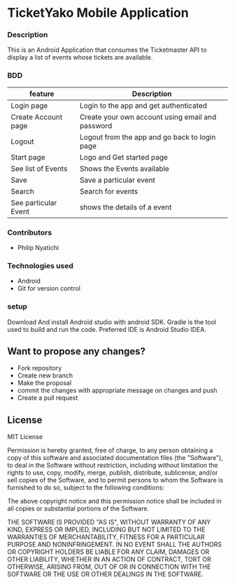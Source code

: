 # TicketYako Mobile Application
### Description
This is an Android Application that consumes the Ticketmaster API to display a list of 
events whose tickets are available.
### BDD
|feature     |Description      |
|------------|------------------
|Login page | Login to the app and get authenticated|
|Create Account page | Create your own account using email and password|
|Logout | Logout from the app and go back to login page|
|Start page | Logo and Get started page|
|See list of Events|Shows the Events available|
|Save| Save a particular event|
|Search | Search for events|
|See particular Event|shows the details of a event|



### Contributors
* Philip Nyatichi


### Technologies used
* Android
* Git for version control


### setup
Download And install Android studio with android SDK. Gradle is the tool used to
build and run the code. Preferred IDE is Android Studio IDEA.




## Want to propose any changes?
- Fork repository
- Create new branch
- Make the proposal
- commit the changes with appropriate message on changes and push
- Create a pull request

## License
MIT License

Permission is hereby granted, free of charge, to any person obtaining a copy
of this software and associated documentation files (the "Software"), to deal
in the Software without restriction, including without limitation the rights
to use, copy, modify, merge, publish, distribute, sublicense, and/or sell
copies of the Software, and to permit persons to whom the Software is
furnished to do so, subject to the following conditions:

The above copyright notice and this permission notice shall be included in all
copies or substantial portions of the Software.

THE SOFTWARE IS PROVIDED "AS IS", WITHOUT WARRANTY OF ANY KIND, EXPRESS OR
IMPLIED, INCLUDING BUT NOT LIMITED TO THE WARRANTIES OF MERCHANTABILITY,
FITNESS FOR A PARTICULAR PURPOSE AND NONINFRINGEMENT. IN NO EVENT SHALL THE
AUTHORS OR COPYRIGHT HOLDERS BE LIABLE FOR ANY CLAIM, DAMAGES OR OTHER
LIABILITY, WHETHER IN AN ACTION OF CONTRACT, TORT OR OTHERWISE, ARISING FROM,
OUT OF OR IN CONNECTION WITH THE SOFTWARE OR THE USE OR OTHER DEALINGS IN THE
SOFTWARE.